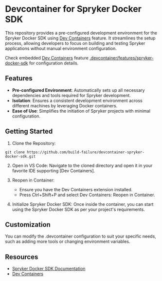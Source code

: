 # Devcontainer for Spryker Docker SDK

This repository provides a pre-configured development environment for the Spryker Docker SDK using [Dev Containers](https://containers.dev/) feature. It streamlines the setup process, allowing developers to focus on building and testing Spryker applications without manual environment configuration.

Check embedded [Dev Containers](https://containers.dev/) feature [.devcontainer/features/spryker-docker-sdk](.devcontainer/features/spryker-docker-sdk) for configuration details.

## Features
- **Pre-configured Environment**: Automatically sets up all necessary dependencies and tools required for Spryker development.
- **Isolation**: Ensures a consistent development environment across different machines by leveraging Docker containers.
- **Ease of Use**: Simplifies the initiation of Spryker projects with minimal configuration.

## Getting Started
1. Clone the Repository:

```
git clone https://github.com/build-failure/devcontainer-spryker-docker-sdk.git
```

2. Open in VS Code:
Navigate to the cloned directory and open it in your favorite IDE supporting [Dev Containers].
3. Reopen in Container:
    - Ensure you have the Dev Containers extension installed.
    - Press Ctrl+Shift+P and select Dev Containers: Reopen in Container.

4. Initialize Spryker Docker SDK:
Once inside the container, you can start using the Spryker Docker SDK as per your project's requirements.

## Customization
You can modify the .devcontainer configuration to suit your specific needs, such as adding more tools or changing environment variables.

## Resources
- [Spryker Docker SDK Documentation](https://docs.spryker.com/docs/dg/dev/sdks/the-docker-sdk/the-docker-sdk.html)
- [Dev Containers](https://containers.dev/)
